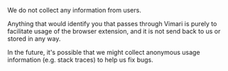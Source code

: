 We do not collect any information from users.

Anything that would identify you that passes through Vimari is purely to facilitate usage of the browser extension, and it is not send back to us or stored in any way.

In the future, it's possible that we might collect anonymous usage information (e.g. stack traces) to help us fix bugs.
